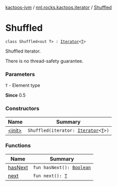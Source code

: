 [kactoos-jvm](../../index.md) / [nnl.rocks.kactoos.iterator](../index.md) / [Shuffled](./index.md)

# Shuffled

`class Shuffled<out T> : `[`Iterator`](https://kotlinlang.org/api/latest/jvm/stdlib/kotlin.collections/-iterator/index.html)`<`[`T`](index.md#T)`>`

Shuffled iterator.

There is no thread-safety guarantee.

### Parameters

`T` - Element type

**Since**
0.5

### Constructors

| Name | Summary |
|---|---|
| [&lt;init&gt;](-init-.md) | `Shuffled(iterator: `[`Iterator`](https://kotlinlang.org/api/latest/jvm/stdlib/kotlin.collections/-iterator/index.html)`<`[`T`](index.md#T)`>)` |

### Functions

| Name | Summary |
|---|---|
| [hasNext](has-next.md) | `fun hasNext(): `[`Boolean`](https://kotlinlang.org/api/latest/jvm/stdlib/kotlin/-boolean/index.html) |
| [next](next.md) | `fun next(): `[`T`](index.md#T) |
